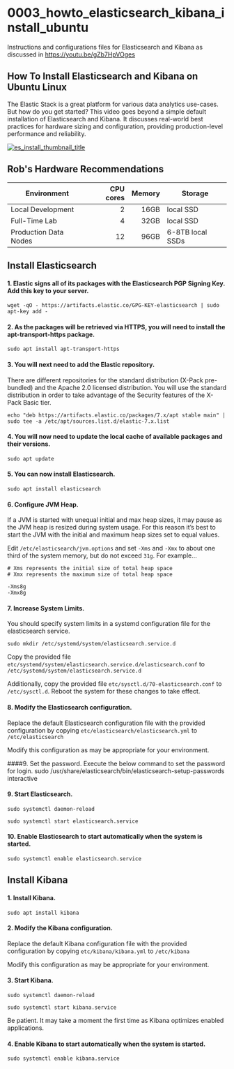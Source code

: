 # 0003_howto_elasticsearch_kibana_install_ubuntu
Instructions and configurations files for Elasticsearch and Kibana as discussed in https://youtu.be/gZb7HpVOges

## How To Install Elasticsearch and Kibana on Ubuntu Linux

The Elastic Stack is a great platform for various data analytics use-cases. But how do you get started? This video goes beyond a simple default installation of Elasticsearch and Kibana. It discusses real-world best practices for hardware sizing and configuration, providing production-level performance and reliability.

[![es_install_thumbnail_title](https://user-images.githubusercontent.com/10326954/75766188-0668a480-5d41-11ea-96d6-1c0e2aeba02b.png)](https://youtu.be/gZb7HpVOges)

## Rob's Hardware Recommendations

Environment | CPU cores | Memory | Storage
--- | ---:| ---:| ---
Local Development | 2 | 16GB | local SSD
Full-Time Lab | 4 | 32GB | local SSD
Production Data Nodes | 12 | 96GB | 6-8TB local SSDs

## 



## Install Elasticsearch

#### 1. Elastic signs all of its packages with the Elasticsearch PGP Signing Key. Add this key to your server.

```
wget -qO - https://artifacts.elastic.co/GPG-KEY-elasticsearch | sudo apt-key add -
```

#### 2. As the packages will be retrieved via HTTPS, you will need to install the apt-transport-https package.

```
sudo apt install apt-transport-https
```

#### 3. You will next need to add the Elastic repository.

There are different repositories for the standard distribution (X-Pack pre-bundled) and the Apache 2.0 licensed distribution. You will use the standard distribution in order to take advantage of the Security features of the X-Pack Basic tier.

```
echo "deb https://artifacts.elastic.co/packages/7.x/apt stable main" | sudo tee -a /etc/apt/sources.list.d/elastic-7.x.list
```

#### 4. You will now need to update the local cache of available packages and their versions.

```
sudo apt update
```

#### 5. You can now install Elasticsearch.

```
sudo apt install elasticsearch
```

#### 6. Configure JVM Heap.

If a JVM is started with unequal initial and max heap sizes, it may pause as the JVM heap is resized during system usage. For this reason it’s best to start the JVM with the initial and maximum heap sizes set to equal values.

Edit `/etc/elasticsearch/jvm.options` and set `-Xms` and `-Xmx` to about one third of the system memory, but do not exceed `31g`. For example...

```
# Xms represents the initial size of total heap space
# Xmx represents the maximum size of total heap space

-Xms8g
-Xmx8g
```

#### 7. Increase System Limits.

You should specify system limits in a systemd configuration file for the elasticsearch service.

```
sudo mkdir /etc/systemd/system/elasticsearch.service.d
```

Copy the provided file `etc/systemd/system/elasticsearch.service.d/elasticsearch.conf` to `/etc/systemd/system/elasticsearch.service.d`

Additionally, copy the provided file `etc/sysctl.d/70-elasticsearch.conf` to `/etc/sysctl.d`. Reboot the system for these changes to take effect.

#### 8. Modify the Elasticsearch configuration.

Replace the default Elasticsearch configuration file with the provided configuration by copying `etc/elasticsearch/elasticsearch.yml` to `/etc/elasticsearch`

Modify this configuration as may be appropriate for your environment.

####9. Set the password.
Execute the below command to set the password for login.
sudo /usr/share/elasticsearch/bin/elasticsearch-setup-passwords interactive

#### 9. Start Elasticsearch.

```
sudo systemctl daemon-reload
```

```
sudo systemctl start elasticsearch.service
```

#### 10. Enable Elasticsearch to start automatically when the system is started.

```
sudo systemctl enable elasticsearch.service
```

## Install Kibana

#### 1. Install Kibana.

```
sudo apt install kibana
```

#### 2. Modify the Kibana configuration.

Replace the default Kibana configuration file with the provided configuration by copying `etc/kibana/kibana.yml` to `/etc/kibana`

Modify this configuration as may be appropriate for your environment.

#### 3. Start Kibana.

```
sudo systemctl daemon-reload
```

```
sudo systemctl start kibana.service
```

Be patient. It may take a moment the first time as Kibana optimizes enabled applications.

#### 4. Enable Kibana to start automatically when the system is started.

```
sudo systemctl enable kibana.service
```
